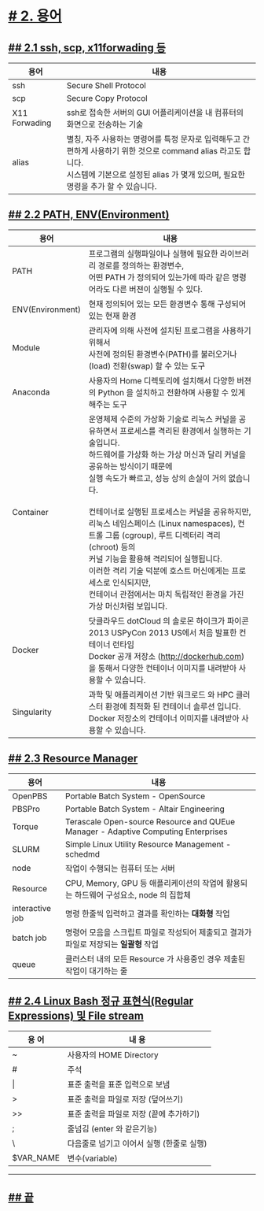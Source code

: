 [userguide]: https://github.com/dasandata/Open_HPC/tree/master/Document/User%20Guide#-%EB%AA%A9%EC%B0%A8
[ohpc]: http://openhpc.community/
[slurm]: https://slurm.schedmd.com/

# [# 2.   용어][userguide]

## [## 2.1  ssh, scp, x11forwading 등][userguide]
| 용어           |  내용|
|---------------|------|
| ssh           | Secure Shell Protocol |
| scp           | Secure Copy Protocol |
| X11 Forwading | ssh로 접속한 서버의 GUI 어플리케이션을 내 컴퓨터의 화면으로 전송하는 기술 |
| alias         | 별칭, 자주 사용하는 명령어를 특정 문자로 입력해두고 간편하게 사용하기 위한 것으로 command alias 라고도 합니다. <br> 시스템에 기본으로 설정된 alias 가 몇개 있으며, 필요한 명령을 추가 할 수 있습니다. |

## [## 2.2  PATH, ENV(Environment)][userguide]
| 용어         |  내용|
|-------------|------|
| PATH        | 프로그램의 실행파일이나 실행에 필요한 라이브러리 경로를 정의하는 환경변수, <br> 어떤 PATH 가 정의되어 있는가에 따라 같은 명령어라도 다른 버젼이 실행될 수 있다.|
| ENV(Environment) | 현재 정의되어 있는 모든 환경변수 통해 구성되어 있는 현재 환경 |
| Module      | 관리자에 의해 사전에 설치된 프로그램을 사용하기 위해서 <br> 사전에 정의된 환경변수(PATH)를 불러오거나(load) 전환(swap) 할 수 있는 도구 |
| Anaconda    | 사용자의 Home 디렉토리에 설치해서 다양한 버젼의 Python 을 설치하고 전환하며 사용할 수 있게 해주는 도구 |
| Container   | 운영체제 수준의 가상화 기술로 리눅스 커널을 공유하면서 프로세스를 격리된 환경에서 실행하는 기술입니다. <br> 하드웨어를 가상화 하는 가상 머신과 달리 커널을 공유하는 방식이기 때문에 <br> 실행 속도가 빠르고, 성능 상의 손실이 거의 없습니다. <br> <br> 컨테이너로 실행된 프로세스는 커널을 공유하지만, <br> 리눅스 네임스페이스 (Linux namespaces), 컨트롤 그룹 (cgroup), 루트 디렉터리 격리 (chroot) 등의  <br> 커널 기능을 활용해 격리되어 실행됩니다. <br> 이러한 격리 기술 덕분에 호스트 머신에게는 프로세스로 인식되지만, <br> 컨테이너 관점에서는 마치 독립적인 환경을 가진 가상 머신처럼 보입니다. |
| Docker      | 닷클라우드 dotCloud 의 솔로몬 하이크가 파이콘 2013 USPyCon 2013 US에서 처음 발표한 컨테이너 런타임 <br> Docker 공개 저장소 (http://dockerhub.com) 을 통해서 다양한 컨테이너 이미지를 내려받아 사용할 수 있습니다. |
| Singularity | 과학 및 애플리케이션 기반 워크로드 와 HPC 클러스터 환경에 최적화 된 컨테이너 솔루션 입니다. <br> Docker 저장소의 컨테이너 이미지를 내려받아 사용할 수 있습니다. |

## [## 2.3  Resource Manager][userguide]
| 용어         |  내용    |
|-------------|----------|
| OpenPBS     | Portable Batch System - OpenSource |
| PBSPro      | Portable Batch System - Altair Engineering |
| Torque      | Terascale Open-source Resource and QUEue Manager - Adaptive Computing Enterprises |
| SLURM       | Simple Linux Utility Resource Management -schedmd |
| node        | 작업이 수행되는 컴퓨터 또는 서버 |
| Resource    | CPU, Memory, GPU 등 애플리케이션의 작업에 활용되는 하드웨어 구성요소, node 의 집합체 |
| interactive job | 명령 한줄씩 입력하고 결과를 확인하는 **대화형** 작업 |
| batch job       | 명령어 모음을 스크립트 파일로 작성되어 제출되고 결과가 파일로 저장되는 **일괄형** 작업 |
| queue       | 클러스터 내의 모든 Resource 가 사용중인 경우 제출된 작업이 대기하는 줄  |

## [## 2.4 Linux Bash 정규 표현식(Regular Expressions) 및 File stream][userguide]
| 용 어           |  내 용   |
|-----------------|---------|
| ~               |  사용자의 HOME Directory |
| #               |  주석   |
| \|              |  표준 출력을 표준 입력으로 보냄  |
| >               |  표준 출력을 파일로 저장 (덮어쓰기)  |
| >>              |  표준 출력을 파일로 저장 (끝에 추가하기)  |
| ;               |  줄넘김 (enter 와 같은기능)  |
| \               |  다음줄로 넘기고 이어서 실행 (한줄로 실행)  |
| $VAR_NAME       |  변수(variable)  |

***
## [## 끝][userguide]
